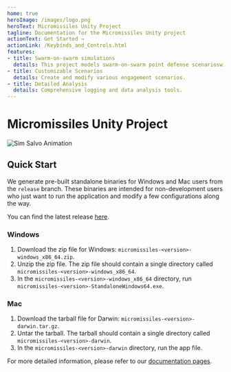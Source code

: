 ```yaml
---
home: true
heroImage: /images/logo.png
heroText: Micromissiles Unity Project
tagline: Documentation for the Micromissiles Unity project
actionText: Get Started →
actionLink: /Keybinds_and_Controls.html
features:
- title: Swarm-on-swarm simulations
  details: This project models swarm-on-swarm point defense scenarioswith multiple missile and drone models.
- title: Customizable Scenarios
  details: Create and modify various engagement scenarios.
- title: Detailed Analysis
  details: Comprehensive logging and data analysis tools.
---
```


# Micromissiles Unity Project

![Sim Salvo Animation](/images/sim_salvo_animation.gif)

## Quick Start

We generate pre-built standalone binaries for Windows and Mac users from the `release` branch. These binaries are intended for non-development users who just want to run the application and modify a few configurations along the way.

You can find the latest release [here](https://github.com/PisterLab/micromissiles-unity/releases/latest).

### Windows

1. Download the zip file for Windows: `micromissiles-<version>-windows_x86_64.zip`.
2. Unzip the zip file. The zip file should contain a single directory called `micromissiles-<version>-windows_x86_64`.
3. In the `micromissiles-<version>-windows_x86_64` directory, run `micromissiles-<version>-StandaloneWindows64.exe`.

### Mac

1. Download the tarball file for Darwin: `micromissiles-<version>-darwin.tar.gz`.
2. Untar the tarball. The tarball should contain a single directory called `micromissiles-<version>-darwin`.
3. In the `micromissiles-<version>-darwin` directory, run the app file.

For more detailed information, please refer to our [documentation pages](/Keybinds_and_Controls.html).
